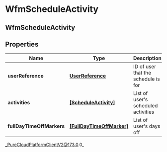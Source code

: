 # WfmScheduleActivity

## WfmScheduleActivity

## Properties

|Name | Type | Description | Notes|
|------------ | ------------- | ------------- | -------------|
| **userReference** | [**UserReference**](UserReference) | ID of user that the schedule is for | [optional] |
| **activities** | [**[ScheduleActivity]**]([ScheduleActivity]) | List of user&#39;s scheduled activities | [optional] |
| **fullDayTimeOffMarkers** | [**[FullDayTimeOffMarker]**]([FullDayTimeOffMarker]) | List of user&#39;s days off | [optional] |



_PureCloudPlatformClientV2@173.0.0_
